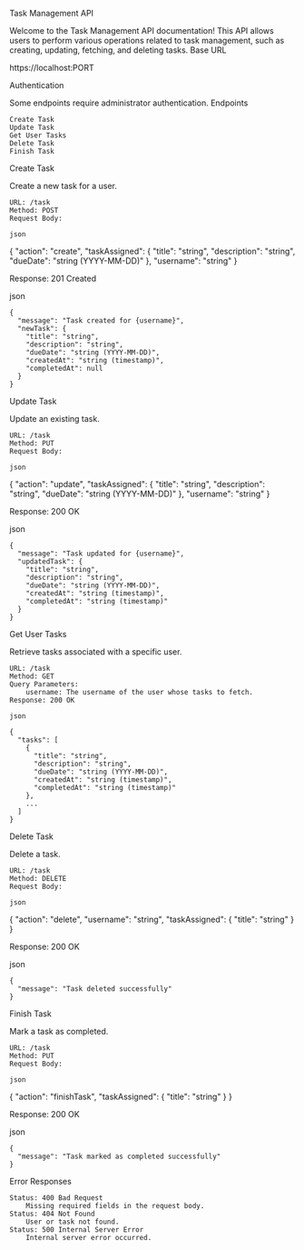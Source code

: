 Task Management API

Welcome to the Task Management API documentation! This API allows users to perform various operations related to task management, such as creating, updating, fetching, and deleting tasks.
Base URL



https://localhost:PORT

Authentication

Some endpoints require administrator authentication.
Endpoints

    Create Task
    Update Task
    Get User Tasks
    Delete Task
    Finish Task

Create Task

Create a new task for a user.

    URL: /task
    Method: POST
    Request Body:

    json

{
  "action": "create",
  "taskAssigned": {
    "title": "string",
    "description": "string",
    "dueDate": "string (YYYY-MM-DD)"
  },
  "username": "string"
}

Response: 201 Created

json

    {
      "message": "Task created for {username}",
      "newTask": {
        "title": "string",
        "description": "string",
        "dueDate": "string (YYYY-MM-DD)",
        "createdAt": "string (timestamp)",
        "completedAt": null
      }
    }

Update Task

Update an existing task.

    URL: /task
    Method: PUT
    Request Body:

    json

{
  "action": "update",
  "taskAssigned": {
    "title": "string",
    "description": "string",
    "dueDate": "string (YYYY-MM-DD)"
  },
  "username": "string"
}

Response: 200 OK

json

    {
      "message": "Task updated for {username}",
      "updatedTask": {
        "title": "string",
        "description": "string",
        "dueDate": "string (YYYY-MM-DD)",
        "createdAt": "string (timestamp)",
        "completedAt": "string (timestamp)"
      }
    }

Get User Tasks

Retrieve tasks associated with a specific user.

    URL: /task
    Method: GET
    Query Parameters:
        username: The username of the user whose tasks to fetch.
    Response: 200 OK

    json

    {
      "tasks": [
        {
          "title": "string",
          "description": "string",
          "dueDate": "string (YYYY-MM-DD)",
          "createdAt": "string (timestamp)",
          "completedAt": "string (timestamp)"
        },
        ...
      ]
    }

Delete Task

Delete a task.

    URL: /task
    Method: DELETE
    Request Body:

    json

{
  "action": "delete",
  "username": "string",
  "taskAssigned": {
    "title": "string"
  }
}

Response: 200 OK

json

    {
      "message": "Task deleted successfully"
    }

Finish Task

Mark a task as completed.

    URL: /task
    Method: PUT
    Request Body:

    json

{
  "action": "finishTask",
  "taskAssigned": {
    "title": "string"
  }
}

Response: 200 OK

json

    {
      "message": "Task marked as completed successfully"
    }

Error Responses

    Status: 400 Bad Request
        Missing required fields in the request body.
    Status: 404 Not Found
        User or task not found.
    Status: 500 Internal Server Error
        Internal server error occurred.